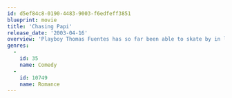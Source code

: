 ```yaml
---
id: d5ef84c8-0190-4483-9003-f6edfeff3851
blueprint: movie
title: 'Chasing Papi'
release_date: '2003-04-16'
overview: 'Playboy Thomas Fuentes has so far been able to skate by in life on good looks and charm alone. But when his duplicitous relationships with three women -- impassioned waitress Cici, meticulous lawyer Lorena and bored socialite Patricia -- spiral out of control, he suffers a mental breakdown. His doctor recommends that he choose just one girlfriend -- but can he choose in time before they discover his deception?'
genres:
  -
    id: 35
    name: Comedy
  -
    id: 10749
    name: Romance
---
```

